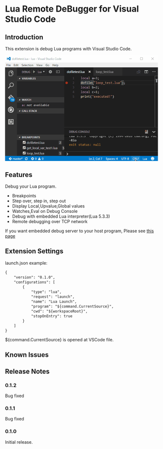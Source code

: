 # Lua Remote DeBugger for Visual Studio Code

## Introduction

This extension is debug Lua programs with Visual Studio Code.

![preview](lrdb.gif)

## Features

Debug your Lua program.

* Breakpoints
* Step over, step in, step out
* Display Local,Upvalue,Global values
* Watches,Eval on Debug Console
* Debug with embedded Lua interpreter(Lua 5.3.3)
* Remote debugging over TCP network


If you want embedded debug server to your host program, Please see [this page](https://github.com/satoren/LRDB)

## Extension Settings

launch.json example:
```
{
    "version": "0.1.0",
    "configurations": [
        {
            "type": "lua",
            "request": "launch",
            "name": "Lua Launch",
            "program": "${command.CurrentSource}",
            "cwd": "${workspaceRoot}",
            "stopOnEntry": true
        }
    ]
}
```
${command.CurrentSource} is opened at VSCode file.



## Known Issues


## Release Notes

### 0.1.2
Bug fixed

### 0.1.1
Bug fixed

### 0.1.0
Initial release.
